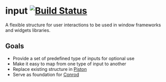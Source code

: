 # input [![Build Status](https://travis-ci.org/PistonDevelopers/input.svg?branch=master)](https://travis-ci.org/PistonDevelopers/input)

A flexible structure for user interactions to be used in window frameworks and widgets libraries.

## Goals

* Provide a set of predefined type of inputs for optional use
* Make it easy to map from one type of input to another
* Replace existing structure in [Piston](https://github.com/pistondevelopers/piston/)
* Serve as foundation for [Conrod](https://github.com/pistondevelopers/conrod)

